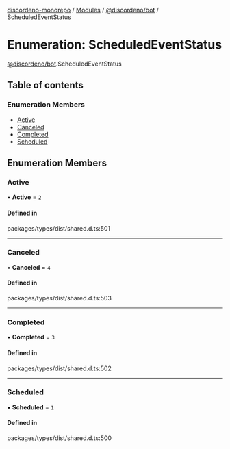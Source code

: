 [discordeno-monorepo](../README.md) / [Modules](../modules.md) / [@discordeno/bot](../modules/discordeno_bot.md) / ScheduledEventStatus

# Enumeration: ScheduledEventStatus

[@discordeno/bot](../modules/discordeno_bot.md).ScheduledEventStatus

## Table of contents

### Enumeration Members

- [Active](discordeno_bot.ScheduledEventStatus.md#active)
- [Canceled](discordeno_bot.ScheduledEventStatus.md#canceled)
- [Completed](discordeno_bot.ScheduledEventStatus.md#completed)
- [Scheduled](discordeno_bot.ScheduledEventStatus.md#scheduled)

## Enumeration Members

### Active

• **Active** = `2`

#### Defined in

packages/types/dist/shared.d.ts:501

---

### Canceled

• **Canceled** = `4`

#### Defined in

packages/types/dist/shared.d.ts:503

---

### Completed

• **Completed** = `3`

#### Defined in

packages/types/dist/shared.d.ts:502

---

### Scheduled

• **Scheduled** = `1`

#### Defined in

packages/types/dist/shared.d.ts:500
